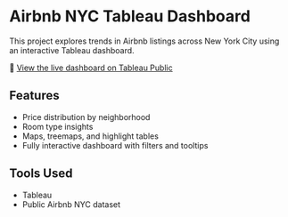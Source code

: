 # Airbnb NYC Tableau Dashboard

This project explores trends in Airbnb listings across New York City using an interactive Tableau dashboard.

🔗 [View the live dashboard on Tableau Public](https://public.tableau.com/app/profile/ravishanker.gandigudi/viz/Book2_17434873309570/Dashboard1?publish=yes)

## Features
- Price distribution by neighborhood
- Room type insights
- Maps, treemaps, and highlight tables
- Fully interactive dashboard with filters and tooltips

## Tools Used
- Tableau
- Public Airbnb NYC dataset
